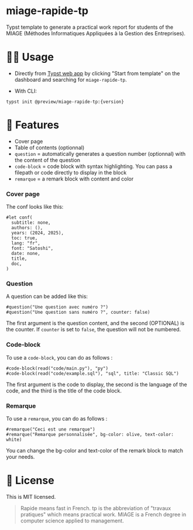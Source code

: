 # miage-rapide-tp

Typst template to generate a practical work report for students of the MIAGE (Méthodes Informatiques Appliquées à la Gestion des Entreprises).

# 🧑‍💻 Usage

- Directly from [Typst web app](https://typst.app/) by clicking "Start from template" on the dashboard and searching for `miage-rapide-tp`.

- With CLI:

```
typst init @preview/miage-rapide-tp:{version}
```

# 🚀 Features

- Cover page
- Table of contents (optionnal)
- `question` = automatically generates a question number (optionnal) with the content of the question
- `code-block` = code block with syntax highlighting. You can pass a filepath or code directly to display in the block
- `remarque` = a remark block with content and color

### Cover page

The conf looks like this:

```typ
#let conf(
  subtitle: none,
  authors: (),
  years: (2024, 2025),
  toc: true,
  lang: "fr",
  font: "Satoshi",
  date: none,
  title,
  doc,
)
```

### Question

A question can be added like this:

```typ
#question("Une question avec numéro ?")
#question("Une question sans numéro ?", counter: false)
```

The first argument is the question content, and the second (OPTIONAL) is the counter. If `counter` is set to `false`, the question will not be numbered.

### Code-block

To use a `code-block`, you can do as follows :

```typ
#code-block(read("code/main.py"), "py")
#code-block(read("code/example.sql"), "sql", title: "Classic SQL")
```

The first argument is the code to display, the second is the language of the code, and the third is the title of the code block.

### Remarque

To use a `remarque`, you can do as follows :

```typ
#remarque("Ceci est une remarque")
#remarque("Remarque personnalisée", bg-color: olive, text-color: white)
```

You can change the bg-color and text-color of the remark block to match your needs.

# 📝 License

This is MIT licensed.

> Rapide means fast in French. tp is the abbreviation of "travaux pratiques" which means practical work. MIAGE is a French degree in computer science applied to management.
